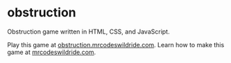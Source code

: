 # obstruction

Obstruction game written in HTML, CSS, and JavaScript.

Play this game at [obstruction.mrcodeswildride.com](https://obstruction.mrcodeswildride.com/).
Learn how to make this game at [mrcodeswildride.com](https://www.mrcodeswildride.com/).